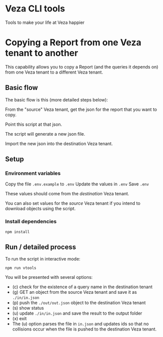 
# Veza CLI tools

Tools to make your life at Veza happier

# Copying a Report from one Veza tenant to another

This capability allows you to copy a Report (and the queries it depends on) from one Veza tenant to a different Veza tenant.

## Basic flow

The basic flow is this (more detailed steps below):

From the "source" Veza tenant, get the json for the report that you want to copy.

Point this script at that json.

The script will generate a new json file.

Import the new json into the destination Veza tenant.

## Setup

### Environment variables
Copy the file `.env.example` to `.env`
Update the values in `.env`
Save `.env`

These values should come from the *destination* Veza tenant.

You can also set values for the *source* Veza tenant if you intend to download objects using the script.

### Install dependencies

`npm install`

## Run / detailed process

To run the script in interactive mode:

`npm run vtools`

You will be presented with several options:

* (c) check for the existence of a query name in the destination tenant
* (g) GET an object from the source Veza tenant and save it as `./in/in.json`
* (p) push the `./out/out.json` object to the destination Veza tenant
* (s) show status
* (u) update `./in/in.json` and save the result to the output folder
* (x) exit
* The (u) option parses the file in `in.json` and updates ids so that no collisions occur when the file is pushed to the destination Veza tenant.
